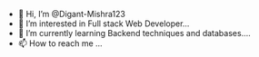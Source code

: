 - 👋 Hi, I’m @Digant-Mishra123
- 👀 I’m interested in Full stack Web Developer...
- 🌱 I’m currently learning Backend techniques and databases....
- 📫 How to reach me ...

<!---
Digant-Mishra123/Digant-Mishra123 is a ✨ special ✨ repository because its `README.md` (this file) appears on your GitHub profile.
You can click the Preview link to take a look at your changes.
--->
